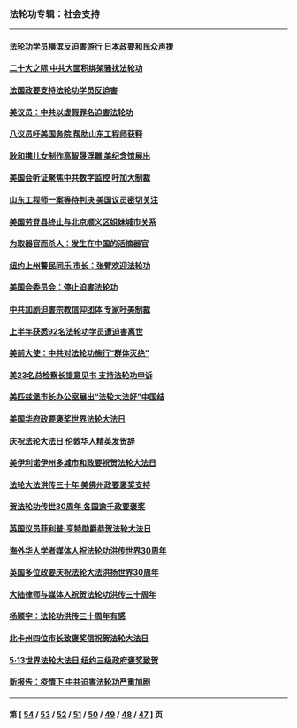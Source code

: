 ### 法轮功专辑：社会支持
---
#### [法轮功学员横滨反迫害游行 日本政要和民众声援](../../pages/nf4386/n13847132.md?10200430) 
#### [二十大之际 中共大面积绑架骚扰法轮功](../../pages/nf4386/n13846381.md?10200430) 
#### [法国政要支持法轮功学员反迫害](../../pages/nf4386/n13841970.md?10200430) 
#### [美议员：中共以虚假罪名迫害法轮功](../../pages/nf4386/n13841083.md?10200430) 
#### [八议员吁美国务院 帮助山东工程师获释](../../pages/nf4386/n13836379.md?10200430) 
#### [耿和携儿女制作高智晟浮雕 美纪念馆展出](../../pages/nf4386/n13829624.md?10200430) 
#### [美国会听证聚焦中共数字监控 吁加大制裁](../../pages/nf4386/n13825083.md?10200430) 
#### [山东工程师一案等待判决 美国议员密切关注](../../pages/nf4386/n13815065.md?10200430) 
#### [美国劳登县终止与北京顺义区姐妹城市关系](../../pages/nf4386/n13811030.md?10200430) 
#### [为取器官而杀人：发生在中国的活摘器官](../../pages/nf4386/n13794731.md?10200430) 
#### [纽约上州警民同乐 市长：张臂欢迎法轮功](../../pages/nf4386/n13794375.md?10200430) 
#### [美国会委员会：停止迫害法轮功](../../pages/nf4386/n13788164.md?10200430) 
#### [中共加剧迫害宗教信仰团体 专家吁美制裁](../../pages/nf4386/n13780252.md?10200430) 
#### [上半年获悉92名法轮功学员遭迫害离世](../../pages/nf4386/n13772701.md?10200430) 
#### [美前大使：中共对法轮功施行“群体灭绝”](../../pages/nf4386/n13771705.md?10200430) 
#### [美23名总检察长提意见书 支持法轮功申诉](../../pages/nf4386/n13766596.md?10200430) 
#### [美匹兹堡市长办公室展出“法轮大法好”中国结](../../pages/nf4386/n13749721.md?10200430) 
#### [美国华府政要褒奖世界法轮大法日](../../pages/nf4386/n13743770.md?10200430) 
#### [庆祝法轮大法日 伦敦华人精英发贺辞](../../pages/nf4386/n13741593.md?10200430) 
#### [美伊利诺伊州多城市和政要祝贺法轮大法日](../../pages/nf4386/n13737149.md?10200430) 
#### [法轮大法洪传三十年 美佛州政要褒奖支持](../../pages/nf4386/n13737103.md?10200430) 
#### [贺法轮功传世30周年 各国逾千政要褒奖](../../pages/nf4386/n13735828.md?10200430) 
#### [英国议员菲利普‧亨特勋爵恭贺法轮大法日](../../pages/nf4386/n13736187.md?10200430) 
#### [海外华人学者媒体人祝法轮功洪传世界30周年](../../pages/nf4386/n13735835.md?10200430) 
#### [英国多位政要庆祝法轮大法洪扬世界30周年](../../pages/nf4386/n13734739.md?10200430) 
#### [大陆律师与媒体人祝贺法轮功洪传三十周年](../../pages/nf4386/n13735062.md?10200430) 
#### [杨颖宇：法轮功洪传三十周年有感](../../pages/nf4386/n13734884.md?10200430) 
#### [北卡州四位市长致褒奖信祝贺法轮大法日](../../pages/nf4386/n13733292.md?10200430) 
#### [5·13世界法轮大法日 纽约三级政府褒奖致贺](../../pages/nf4386/n13732651.md?10200430) 
#### [新报告：疫情下 中共迫害法轮功严重加剧](../../pages/nf4386/n13732612.md?10200430) 

---
#### 第 [ [54](./54.md?10200430) / [53](./53.md?10200430) / [52](./52.md?10200430) / [51](./51.md?10200430) / [50](./50.md?10200430) / [49](./49.md?10200430) / [48](./48.md?10200430) / [47](./47.md?10200430) ] 页
